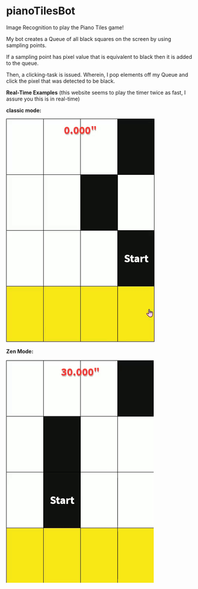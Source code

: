 # pianoTilesBot
Image Recognition to play the Piano Tiles game!

My bot creates a Queue of all black squares on the screen by using sampling points.

If a sampling point has pixel value that is equivalent to black then it is added to the queue.

Then, a clicking-task is issued. Wherein, I pop elements off my Queue and click the pixel that was detected to be black.

**Real-Time Examples** (this website seems to play the timer twice as fast, I assure you this is in real-time)

**classic mode:**

![](pianoTilesGIF1.gif)

**Zen Mode:**

![](pianoTilesGIF2.gif)
